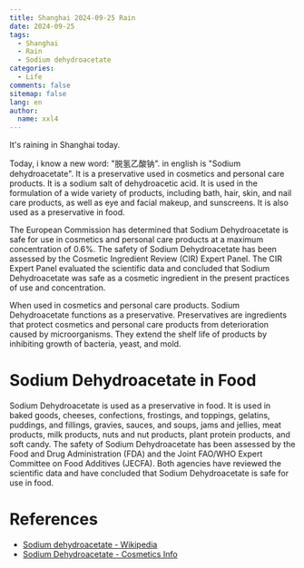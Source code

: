 ```yaml
---
title: Shanghai 2024-09-25 Rain
date: 2024-09-25
tags:
  - Shanghai
  - Rain
  - Sodium dehydroacetate
categories:
  - Life
comments: false
sitemap: false
lang: en
author:
  name: xxl4
---
```


It's raining in Shanghai today.

Today, i know a new word: "脱氢乙酸钠". in english is "Sodium dehydroacetate". It is a preservative used in cosmetics and personal care products. It is a sodium salt of dehydroacetic acid. It is used in the formulation of a wide variety of products, including bath, hair, skin, and nail care products, as well as eye and facial makeup, and sunscreens. It is also used as a preservative in food.

The European Commission has determined that Sodium Dehydroacetate is safe for use in cosmetics and personal care products at a maximum concentration of 0.6%. The safety of Sodium Dehydroacetate has been assessed by the Cosmetic Ingredient Review (CIR) Expert Panel. The CIR Expert Panel evaluated the scientific data and concluded that Sodium Dehydroacetate was safe as a cosmetic ingredient in the present practices of use and concentration.

When used in cosmetics and personal care products. Sodium Dehydroacetate functions as a preservative. Preservatives are ingredients that protect cosmetics and personal care products from deterioration caused by microorganisms. They extend the shelf life of products by inhibiting growth of bacteria, yeast, and mold.

# Sodium Dehydroacetate in Food 
Sodium Dehydroacetate is used as a preservative in food. It is used in baked goods, cheeses, confections, frostings, and toppings, gelatins, puddings, and fillings, gravies, sauces, and soups, jams and jellies, meat products, milk products, nuts and nut products, plant protein products, and soft candy. The safety of Sodium Dehydroacetate has been assessed by the Food and Drug Administration (FDA) and the Joint FAO/WHO Expert Committee on Food Additives (JECFA). Both agencies have reviewed the scientific data and have concluded that Sodium Dehydroacetate is safe for use in food.


# References
- [Sodium dehydroacetate - Wikipedia](https://en.wikipedia.org/wiki/Sodium_dehydroacetate)
- [Sodium Dehydroacetate - Cosmetics Info](https://cosmeticsinfo.org/ingredient/sodium-dehydroacetate)
```
